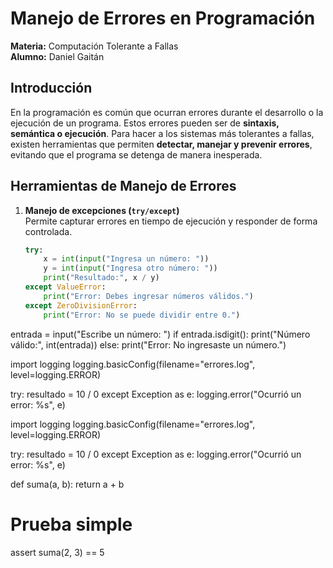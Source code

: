 # Manejo de Errores en Programación
**Materia:** Computación Tolerante a Fallas  
**Alumno:** Daniel Gaitán  

## Introducción
En la programación es común que ocurran errores durante el desarrollo o la ejecución de un programa. Estos errores pueden ser de **sintaxis, semántica o ejecución**. Para hacer a los sistemas más tolerantes a fallas, existen herramientas que permiten **detectar, manejar y prevenir errores**, evitando que el programa se detenga de manera inesperada.

## Herramientas de Manejo de Errores

1. **Manejo de excepciones (`try/except`)**  
   Permite capturar errores en tiempo de ejecución y responder de forma controlada.
   ```python
   try:
       x = int(input("Ingresa un número: "))
       y = int(input("Ingresa otro número: "))
       print("Resultado:", x / y)
   except ValueError:
       print("Error: Debes ingresar números válidos.")
   except ZeroDivisionError:
       print("Error: No se puede dividir entre 0.")


entrada = input("Escribe un número: ")
if entrada.isdigit():
    print("Número válido:", int(entrada))
else:
    print("Error: No ingresaste un número.")


import logging
logging.basicConfig(filename="errores.log", level=logging.ERROR)

try:
    resultado = 10 / 0
except Exception as e:
    logging.error("Ocurrió un error: %s", e)

import logging
logging.basicConfig(filename="errores.log", level=logging.ERROR)

try:
    resultado = 10 / 0
except Exception as e:
    logging.error("Ocurrió un error: %s", e)

def suma(a, b):
    return a + b

# Prueba simple
assert suma(2, 3) == 5
